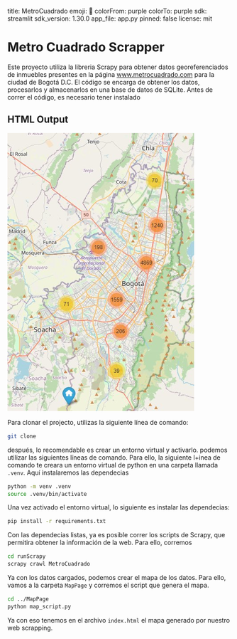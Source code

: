 title: MetroCuadrado
emoji: 🦀
colorFrom: purple
colorTo: purple
sdk: streamlit
sdk_version: 1.30.0
app_file: app.py
pinned: false
license: mit

# Metro Cuadrado Scrapper

Este proyecto utiliza la libreria Scrapy para obtener datos georeferenciados de inmuebles presentes en la página www.metrocuadrado.com para la ciudad de Bogotá D.C.
El código se encarga de obtener los datos, procesarlos y almacenarlos en una base de datos de SQLite.
Antes de correr el código, es necesario tener instalado 

## HTML Output

![HTML Output](MapPage/assets/img/Bogota.jpg)

Para clonar el projecto, utilizas la siguiente línea de comando: 

```sh
git clone
```
después, lo recomendable es crear un entorno virtual y activarlo. podemos utilizar las siguientes líneas de comando. Para ello, la siguiente l+inea de comando te creara un entorno virtual de python en una carpeta llamada ```.venv```. Aquí instalaremos las dependecias

```sh
python -m venv .venv
source .venv/bin/activate
```

Una vez activado el entorno virtual, lo siguiente es instalar las dependecias:
```sh
pip install -r requirements.txt
```

Con las dependecias listas, ya es posible correr los scripts de Scrapy, que permitira obtener la información de la web. Para ello, corremos

```sh
cd runScrapy
scrapy crawl MetroCuadrado
```
Ya con los datos cargados, podemos crear el mapa de los datos. Para ello, vamos a la carpeta ```MapPage``` y corremos el script que genera el mapa.
```sh
cd ../MapPage
python map_script.py
```
Ya con eso tenemos en el archivo ```index.html``` el mapa generado por nuestro web scrapping.
